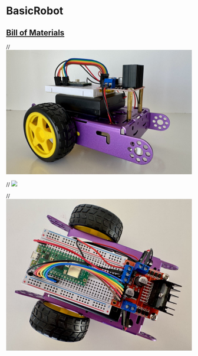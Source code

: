 # BasicRobot


## [Bill of Materials](BillofMaterials.md)


 // <img src="https://github.com/stemoutreach/BasicRobot/blob/main/zzimages/prototype1.jpg" width="600" > 

 // <img src="https://github.com/stemoutreach/BasicRobot/blob/main/zzimages/prototyp3.jpg" width="600" > 

 //  <img src="https://github.com/stemoutreach/BasicRobot/blob/main/zzimages/prototype2.jpg" width="600" > 
